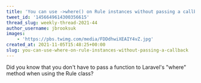 ```yaml
---
title: 'You can use ->where() on Rule instances without passing a callback'
tweet_id: '1456649614300356615'
thread_slug: weekly-thread-2021-44
author_username: jbrooksuk
images:
    - 'https://pbs.twimg.com/media/FDDdhwiXEAIY4vZ.jpg'
created_at: 2021-11-05T15:48:25+00:00
slug: you-can-use-where-on-rule-instances-without-passing-a-callback
---
```

Did you know that you don't have to pass a function to Laravel's "where" method when using the Rule class?
